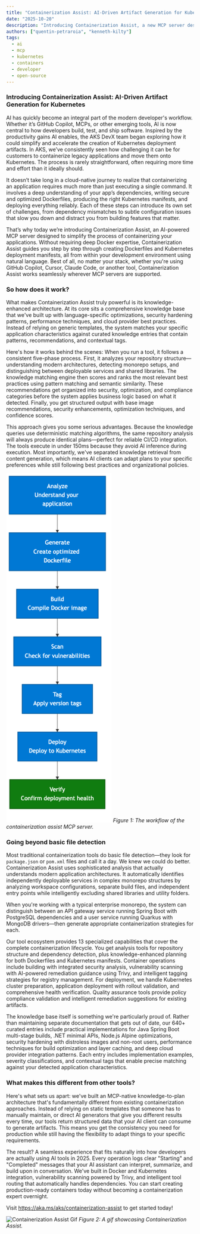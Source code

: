 ```yaml
---
title: "Containerization Assist: AI-Driven Artifact Generation for Kubernetes "
date: "2025-10-20"
description: "Introducing Containerization Assist, a new MCP server designed for containers and kubernetes manifests."
authors: ["quentin-petraroia", "kenneth-kilty"]
tags:
  - ai
  - mcp
  - kubernetes
  - containers
  - developer
  - open-source
---
```


### Introducing Containerization Assist: AI-Driven Artifact Generation for Kubernetes 

AI has quickly become an integral part of the modern developer's workflow. Whether it’s GitHub Copilot, MCPs, or other emerging tools, AI is now central to how developers build, test, and ship software. Inspired by the productivity gains AI enables, the AKS DevX team began exploring how it could simplify and accelerate the creation of Kubernetes deployment artifacts. In AKS, we’ve consistently seen how challenging it can be for customers to containerize legacy applications and move them onto Kubernetes. The process is rarely straightforward, often requiring more time and effort than it ideally should. 

It doesn’t take long in a cloud-native journey to realize that containerizing an application requires much more than just executing a single command. It involves a deep understanding of your app’s dependencies, writing secure and optimized Dockerfiles, producing the right Kubernetes manifests, and deploying everything reliably. Each of these steps can introduce its own set of challenges, from dependency mismatches to subtle configuration issues that slow you down and distract you from building features that matter. 

That’s why today we’re introducing Containerization Assist, an AI-powered MCP server designed to simplify the process of containerizing your applications. Without requiring deep Docker expertise, Containerization Assist guides you step by step through creating Dockerfiles and Kubernetes deployment manifests, all from within your development environment using natural language. Best of all, no matter your stack, whether you're using GitHub Copilot, Cursor, Claude Code, or another tool, Containerization Assist works seamlessly wherever MCP servers are supported. 

### So how does it work? 

What makes Containerization Assist truly powerful is its knowledge-enhanced architecture. At its core sits a comprehensive knowledge base that we've built up with language-specific optimizations, security hardening patterns, performance techniques, and cloud provider best practices. Instead of relying on generic templates, the system matches your specific application characteristics against curated knowledge entries that contain patterns, recommendations, and contextual tags.

Here's how it works behind the scenes: When you run a tool, it follows a consistent five-phase process. First, it analyzes your repository structure—understanding modern architectures, detecting monorepo setups, and distinguishing between deployable services and shared libraries. The knowledge matching engine then scores and ranks the most relevant best practices using pattern matching and semantic similarity. These recommendations get organized into security, optimization, and compliance categories before the system applies business logic based on what it detected. Finally, you get structured output with base image recommendations, security enhancements, optimization techniques, and confidence scores.

This approach gives you some serious advantages. Because the knowledge queries use deterministic matching algorithms, the same repository analysis will always produce identical plans—perfect for reliable CI/CD integration. The tools execute in under 150ms because they avoid AI inference during execution. Most importantly, we've separated knowledge retrieval from content generation, which means AI clients can adapt plans to your specific preferences while still following best practices and organizational policies.

![Containerization Assist Flow](containerization-assist-flow.png)
_Figure 1: The workflow of the containerization assist MCP server._ 

### Going beyond basic file detection 

Most traditional containerization tools do basic file detection—they look for `package.json` or `pom.xml` files and call it a day. We knew we could do better. Containerization Assist uses sophisticated analysis that actually understands modern application architectures. It automatically identifies independently deployable services in complex monorepo structures by analyzing workspace configurations, separate build files, and independent entry points while intelligently excluding shared libraries and utility folders. 

When you're working with a typical enterprise monorepo, the system can distinguish between an API gateway service running Spring Boot with PostgreSQL dependencies and a user service running Quarkus with MongoDB drivers—then generate appropriate containerization strategies for each.

Our tool ecosystem provides 13 specialized capabilities that cover the complete containerization lifecycle. You get analysis tools for repository structure and dependency detection, plus knowledge-enhanced planning for both Dockerfiles and Kubernetes manifests. Container operations include building with integrated security analysis, vulnerability scanning with AI-powered remediation guidance using Trivy, and intelligent tagging strategies for registry management. For deployment, we handle Kubernetes cluster preparation, application deployment with rollout validation, and comprehensive health verification. Quality assurance tools provide policy compliance validation and intelligent remediation suggestions for existing artifacts.

The knowledge base itself is something we're particularly proud of. Rather than maintaining separate documentation that gets out of date, our 640+ curated entries include practical implementations for Java Spring Boot multi-stage builds, .NET minimal APIs, Node.js Alpine optimizations, security hardening with distroless images and non-root users, performance techniques for build optimization and layer caching, and deep cloud provider integration patterns. Each entry includes implementation examples, severity classifications, and contextual tags that enable precise matching against your detected application characteristics.

### What makes this different from other tools? 

Here's what sets us apart: we've built an MCP-native knowledge-to-plan architecture that's fundamentally different from existing containerization approaches. Instead of relying on static templates that someone has to manually maintain, or direct AI generators that give you different results every time, our tools return structured data that your AI client can consume to generate artifacts. This means you get the consistency you need for production while still having the flexibility to adapt things to your specific requirements. 

The result? A seamless experience that fits naturally into how developers are actually using AI tools in 2025. Every operation logs clear "Starting" and "Completed" messages that your AI assistant can interpret, summarize, and build upon in conversation. We've built in Docker and Kubernetes integration, vulnerability scanning powered by Trivy, and intelligent tool routing that automatically handles dependencies. You can start creating production-ready containers today without becoming a containerization expert overnight.

Visit https://aka.ms/aks/containerization-assist to get started today! 


![Containerization Assist Gif](ca-demo-fullscreen.gif)
_Figure 2: A gif showcasing Containerization Assist._ 
